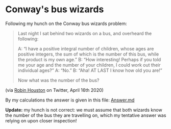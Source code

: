 # Conway's bus wizards

Following my hunch on the Conway bus wizards problem:

> Last night I sat behind two wizards on a bus, and overheard the following:
>
> A: “I have a positive integral number of children, whose ages are positive
> integers, the sum of which is the number of this bus, while the product is
> my own age.”
> B: “How interesting! Perhaps if you told me your age and the number of your
> children, I could work out their individual ages?”
> A: “No.”
> B: “Aha! AT LAST I know how old you are!”
>
> Now what was the number of the bus?

(via [Robin Houston](https://twitter.com/robinhouston/status/1250760912908234752)
on Twitter, April 16th 2020)

By my calculations the answer is given in this file: [Answer.md](Answer.md)

**Update:** my hunch is not correct: we must assume that both wizards know
the number of the bus they are travelling on, which my tentative answer
was relying on upon closer inspection!
